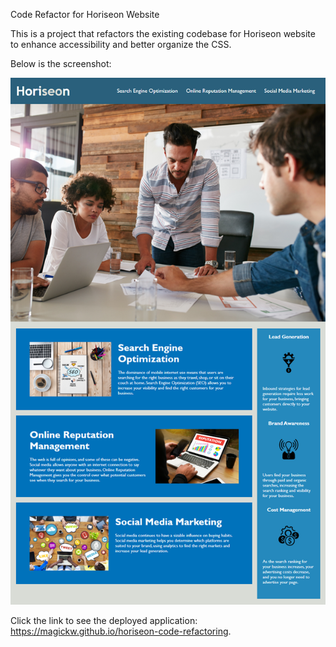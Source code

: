 Code Refactor for Horiseon Website

This is a project that refactors the existing codebase for Horiseon website to enhance accessibility and better organize the CSS.

Below is the screenshot:

<img src=".\assets\images\01-html-css-git-homework-demo.png" alt="Horiseon" />

Click the link to see the deployed application: https://magickw.github.io/horiseon-code-refactoring.